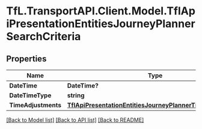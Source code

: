# TfL.TransportAPI.Client.Model.TflApiPresentationEntitiesJourneyPlannerSearchCriteria
## Properties

Name | Type | Description | Notes
------------ | ------------- | ------------- | -------------
**DateTime** | **DateTime?** |  | [optional] 
**DateTimeType** | **string** |  | [optional] 
**TimeAdjustments** | [**TflApiPresentationEntitiesJourneyPlannerTimeAdjustments**](TflApiPresentationEntitiesJourneyPlannerTimeAdjustments.md) |  | [optional] 

[[Back to Model list]](../../TfL.TransportAPI.Client/docs/README.md#documentation-for-models) [[Back to API list]](../../TfL.TransportAPI.Client/docs/README.md#documentation-for-api-endpoints) [[Back to README]](../../TfL.TransportAPI.Client/docs/README.md)

